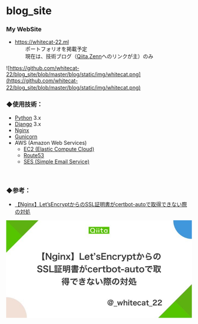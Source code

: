 # blog_site

### My WebSite

- https://whitecat-22.ml  
　　ポートフォリオを掲載予定  
　　現在は、技術ブログ（[Qiita](https://qiita.com/_whitecat_22),[Zenn](https://zenn.dev/whitecat_22)へのリンクが主）のみ

![https://github.com/whitecat-22/blog_site/blob/master/blog/static/img/whitecat.png](https://github.com/whitecat-22/blog_site/blob/master/blog/static/img/whitecat.png)
　

### ◆使用技術：

- [Python](https://www.python.org/) 3.x
- [Django](https://www.djangoproject.com/) 3.x
- [Nginx](https://www.nginx.co.jp/)
- [Gunicorn](https://gunicorn.org/)
- AWS (Amazon Web Services)
  - [EC2 (Elastic Compute Cloud)](https://aws.amazon.com/jp/ec2/?nc2=h_ql_prod_cp_ec2&ec2-whats-new.sort-by=item.additionalFields.postDateTime&ec2-whats-new.sort-order=desc)
  - [Route53](https://aws.amazon.com/jp/route53/?nc2=h_ql_prod_nt_r53)
  - [SES (Simple Email Service)](https://aws.amazon.com/jp/ses/?nc2=h_ql_prod_ba_ses)

　

### ◆参考：

- [【Nginx】Let’sEncryptからのSSL証明書がcertbot-autoで取得できない際の対処](https://qiita.com/_whitecat_22/items/14819ce3d6a41cc0d6b2)

<a href="https://qiita.com/_whitecat_22/items/14819ce3d6a41cc0d6b2">
  <img src="https://github.com/whitecat-22/blog_site/blob/master/thumbnail.jpg">
</a>
